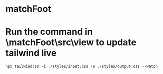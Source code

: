 # matchFoot


# Run the command in \matchFoot\src\view to update tailwind live
``` npx tailwindcss -i ./styles/input.css -o ./styles/output.css --watch ```
